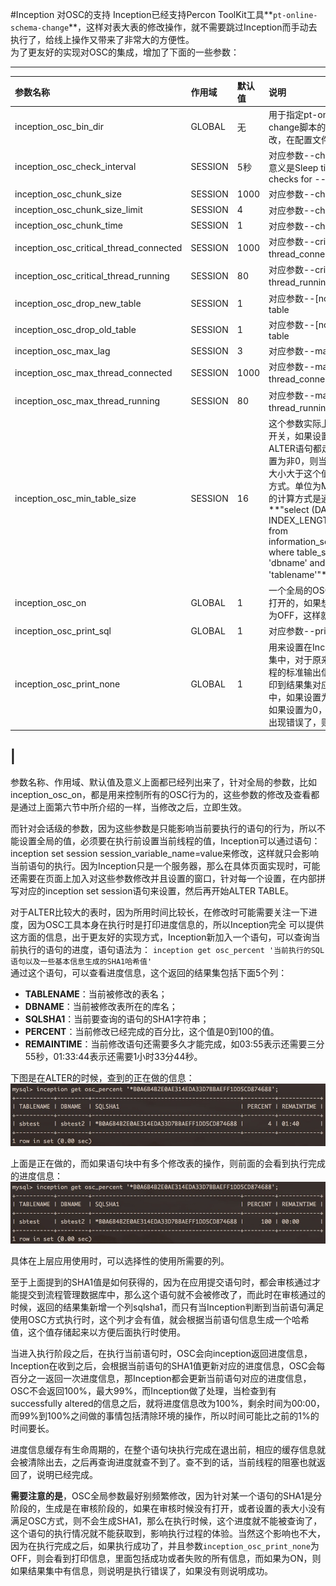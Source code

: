 #Inception 对OSC的支持
Inception已经支持Percon ToolKit工具**`pt-online-schema-change`**，这样对表大表的修改操作，就不需要跳过Inception而手动去执行了，给线上操作又带来了非常大的方便性。  
为了更友好的实现对OSC的集成，增加了下面的一些参数：  

--------
|参数名称                                	| 作用域  	 |默认值 	 |说明
|:-----------------------------------------------|:---------|:-------------------|:-------|
|inception_osc_bin_dir                   	| GLOBAL  	 |无     	 |用于指定pt-online-schema-change脚本的位置，不可修改，在配置文件中设置|
|inception_osc_check_interval            	| SESSION 	 |5秒    	 |对应参数--check-interval，意义是Sleep time between checks for --max-lag.|
|inception_osc_chunk_size                	| SESSION 	 |1000   	 |对应参数--chunk-size|
|inception_osc_chunk_size_limit          	| SESSION 	 |4      	 |对应参数--chunk-size-limit|
|inception_osc_chunk_time                	| SESSION 	 |1      	 |对应参数--chunk-time|
|inception_osc_critical_thread_connected 	| SESSION 	 |1000   	 |对应参数--critical-load中的thread_connected部分|
|inception_osc_critical_thread_running   	| SESSION 	 |80     	 |对应参数--critical-load中的thread_running部分|
|inception_osc_drop_new_table            	| SESSION 	 |1      	 |对应参数--[no]drop-new-table|
|inception_osc_drop_old_table            	| SESSION 	 |1      	 |对应参数--[no]drop-old-table|
|inception_osc_max_lag                   	| SESSION 	 |3      	 |对应参数--max-lag|
|inception_osc_max_thread_connected      	| SESSION 	 |1000   	 |对应参数--max-load中的thread_connected部分|
|inception_osc_max_thread_running        	| SESSION 	 |80     	 |对应参数--max-load中的thread_running部分|
|inception_osc_min_table_size            	| SESSION 	 |16     	 |这个参数实际上是一个OSC的开关，如果设置为0，则全部ALTER语句都走OSC，如果设置为非0，则当这个表占用空间大小大于这个值时才使用OSC方式。单位为M，这个表大小的计算方式是通过语句： **"select (DATA_LENGTH + INDEX_LENGTH)/1024/1024 from information_schema.tables where table_schema = 'dbname' and table_name = 'tablename'"**来实现的。|
|inception_osc_on                        	| GLOBAL  	 |1      	 |一个全局的OSC开关，默认是打开的，如果想要关闭则设置为OFF，这样就会直接修改|
|inception_osc_print_sql                 	| GLOBAL  	 |1      	 |对应参数--print|
|inception_osc_print_none                	| GLOBAL  	 |1      	 |用来设置在Inception返回结果集中，对于原来OSC在执行过程的标准输出信息是不是要打印到结果集对应的错误信息列中，如果设置为1，就不打印，如果设置为0，就打印。而如果出现错误了，则都会打印|
|
----------


参数名称、作用域、默认值及意义上面都已经列出来了，针对全局的参数，比如inception_osc_on，都是用来控制所有的OSC行为的，这些参数的修改及查看都是通过上面第六节中所介绍的一样，当修改之后，立即生效。

而针对会话级的参数，因为这些参数是只能影响当前要执行的语句的行为，所以不能设置全局的值，必须要在执行前设置当前线程的值，Inception可以通过语句：inception set session session_variable_name=value来修改，这样就只会影响当前语句的执行。因为Inception只是一个服务器，那么在具体页面实现时，可能还需要在页面上加入对这些参数修改并且设置的窗口，针对每一个设置，在内部拼写对应的inception set session语句来设置，然后再开始ALTER TABLE。

对于ALTER比较大的表时，因为所用时间比较长，在修改时可能需要关注一下进度，因为OSC工具本身在执行时是打印进度信息的，所以Inception完全 可以提供这方面的信息，出于更友好的实现方式，Inception新加入一个语句，可以查询当前执行的语句的进度，语句语法为：
`inception get osc_percent '当前执行的SQL语句以及一些基本信息生成的SHA1哈希值'`  
通过这个语句，可以查看进度信息，这个返回的结果集包括下面5个列：

* **TABLENAME**：当前被修改的表名；
* **DBNAME**：当前被修改表所在的库名；
* **SQLSHA1**：当前要查询的语句的SHA1字符串；
* **PERCENT**：当前修改已经完成的百分比，这个值是0到100的值。
* **REMAINTIME**：当前修改语句还需要多久才能完成，如03:55表示还需要三分55秒，01:33:44表示还需要1小时33分44秒。

下图是在ALTER的时候，查到的正在做的信息：
![](images/osc.png)

上面是正在做的，而如果语句块中有多个修改表的操作，则前面的会看到执行完成的进度信息：
![](images/osccomplete.png)

具体在上层应用使用时，可以选择性的使用所需要的列。

至于上面提到的SHA1值是如何获得的，因为在应用提交语句时，都会审核通过才能提交到流程管理数据库中，那么这个语句就不会被修改了，而此时在审核通过的时候，返回的结果集新增一个列sqlsha1，而只有当Inception判断到当前语句满足使用OSC方式执行时，这个列才会有值，就会根据当前语句信息生成一个哈希值，这个值存储起来以方便后面执行时使用。

当进入执行阶段之后，在执行当前语句时，OSC会向inception返回进度信息，Inception在收到之后，会根据当前语句的SHA1值更新对应的进度信息，OSC会每百分之一返回一次进度信息，那Inception都会更新当前语句对应的进度信息，OSC不会返回100%，最大99%，而Inception做了处理，当检查到有successfully altered的信息之后，就将进度信息改为100%，剩余时间为00:00，而99%到100%之间做的事情包括清除环境的操作，所以时间可能比之前的1%的时间要长。

进度信息缓存有生命周期的，在整个语句块执行完成在退出前，相应的缓存信息就会被清除出去，之后再查询进度就查不到了。查不到的话，当前线程的阻塞也就返回了，说明已经完成。

**需要注意的是**，OSC全局参数最好别频繁修改，因为针对某一个语句的SHA1是分阶段的，生成是在审核阶段的，如果在审核时候没有打开，或者设置的表大小没有满足OSC方式，则不会生成SHA1，那么在执行时候，这个进度就不能被查询了，这个语句的执行情况就不能获取到，影响执行过程的体验。当然这个影响也不大，因为在执行完成之后，如果执行成功了，并且参数`inception_osc_print_none`为OFF，则会看到打印信息，里面包括成功或者失败的所有信息，而如果为ON，则如果结果集中有信息，则说明是执行错误了，如果没有则说明成功。
